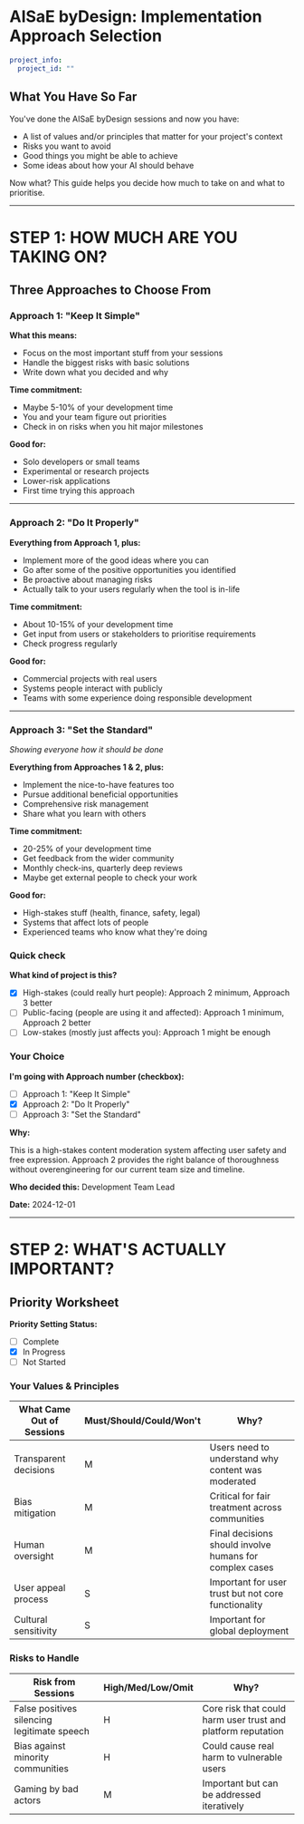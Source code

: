 # AISaE byDesign: Implementation Approach Selection

```yaml
project_info:
  project_id: ""
```

## What You Have So Far

You've done the AISaE byDesign sessions and now you have:
- A list of values and/or principles that matter for your project's context
- Risks you want to avoid
- Good things you might be able to achieve
- Some ideas about how your AI should behave

Now what? This guide helps you decide how much to take on and what to prioritise.

---

# STEP 1: HOW MUCH ARE YOU TAKING ON?

## Three Approaches to Choose From

### Approach 1: "Keep It Simple" 

**What this means:**
- Focus on the most important stuff from your sessions
- Handle the biggest risks with basic solutions
- Write down what you decided and why

**Time commitment:**
- Maybe 5-10% of your development time
- You and your team figure out priorities
- Check in on risks when you hit major milestones

**Good for:**
- Solo developers or small teams
- Experimental or research projects
- Lower-risk applications
- First time trying this approach

---

### Approach 2: "Do It Properly"

**Everything from Approach 1, plus:**
- Implement more of the good ideas where you can
- Go after some of the positive opportunities you identified
- Be proactive about managing risks
- Actually talk to your users regularly when the tool is in-life

**Time commitment:**
- About 10-15% of your development time
- Get input from users or stakeholders to prioritise requirements
- Check progress regularly

**Good for:**
- Commercial projects with real users
- Systems people interact with publicly
- Teams with some experience doing responsible development

---

### Approach 3: "Set the Standard"
*Showing everyone how it should be done*

**Everything from Approaches 1 & 2, plus:**
- Implement the nice-to-have features too
- Pursue additional beneficial opportunities
- Comprehensive risk management
- Share what you learn with others

**Time commitment:**
- 20-25% of your development time
- Get feedback from the wider community
- Monthly check-ins, quarterly deep reviews
- Maybe get external people to check your work

**Good for:**
- High-stakes stuff (health, finance, safety, legal)
- Systems that affect lots of people
- Experienced teams who know what they're doing

### Quick check

**What kind of project is this?**
- [x] High-stakes (could really hurt people): Approach 2 minimum, Approach 3 better
- [ ] Public-facing (people are using it and affected): Approach 1 minimum, Approach 2 better  
- [ ] Low-stakes (mostly just affects you): Approach 1 might be enough

### Your Choice

**I'm going with Approach number (checkbox):**
<!--%APPROACH_NUMBER-->
- [ ] Approach 1: "Keep It Simple" 
- [x] Approach 2: "Do It Properly"
- [ ] Approach 3: "Set the Standard"

**Why:**
<!--%APPROACH_RATIONALE-->This is a high-stakes content moderation system affecting user safety and free expression. Approach 2 provides the right balance of thoroughness without overengineering for our current team size and timeline.

**Who decided this:** Development Team Lead

**Date:** 2024-12-01

---

# STEP 2: WHAT'S ACTUALLY IMPORTANT?

## Priority Worksheet

**Priority Setting Status:**
<!--%PRIORITIES_COMPLETE-->
- [ ] Complete
- [x] In Progress
- [ ] Not Started

### Your Values & Principles

| What Came Out of Sessions | Must/Should/Could/Won't | Why?             |
| ------------------------- | ----------------------- | ---------------- |
| Transparent decisions     | M                       | Users need to understand why content was moderated |
| Bias mitigation          | M                       | Critical for fair treatment across communities |
| Human oversight          | M                       | Final decisions should involve humans for complex cases |
| User appeal process      | S                       | Important for user trust but not core functionality |
| Cultural sensitivity     | S                       | Important for global deployment |

### Risks to Handle

| Risk from Sessions | High/Med/Low/Omit | Why?             |
| ------------------ | ----------------- | ---------------- |
| False positives silencing legitimate speech | H | Core risk that could harm user trust and platform reputation |
| Bias against minority communities | H | Could cause real harm to vulnerable users |
| Gaming by bad actors | M | Important but can be addressed iteratively |
